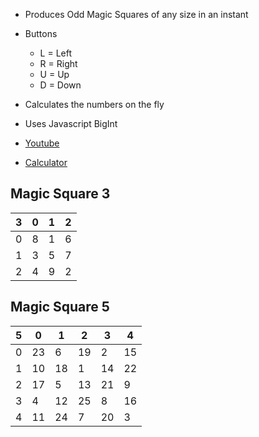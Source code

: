 * Produces Odd Magic Squares of any size in an instant

* Buttons
	* L = Left
	* R = Right
	* U = Up
	* D = Down

* Calculates the numbers on the fly

* Uses Javascript BigInt

* [Youtube](https://www.youtube.com/watch?v=-czqJpGGQck&t=628s&ab_channel=LearnWithDivaLearnWithDiva)

* [Calculator](http://christernilsson.github.io/2021/021-NewCalc/index.html?content=%7B%22ans%22:%22%22,%22n%22:%225%22,%22ANCHORS%22:%22%5B%5B%5Bn//2,0%5D,%5B0,n%5D%5D,%5B%5B0,n//2%5D,%5Bn,0%5D%5D,%5B%5Bn-1,n//2%5D,%5B-n,0%5D%5D,%5B%5Bn//2,n-1%5D,%5B0,-n%5D%5D%5D%22,%22nr%22:%22(i,j)%20-%3E%20if%20(i+j)%20%25%202%20%3D%3D%200%20then%20even%20i,j%20else%20odd%20i,j%22,%22even%22:%22(i,j)%20-%3E%20x(i,j)%20//%202%20+%201%20+%20n%20*%20(y(i,j)%20//%202)%22,%22odd%22:%22(i,j)%20-%3E%20%5Bdi,dj%5D%3Ddidj(i,j)%5B1%5D;%20even%20i+di,j+dj%22,%22x%22:%22(i,j)%20-%3E%20i-j+n-1%22,%22y%22:%22(i,j)%20-%3E%202*n-2-i-j%22,%22manhattan%22:%22(a,b,c,d)%20-%3E%20Math.abs(a-c)%20+%20Math.abs(b-d)%22,%22didj%22:%22(i,j)%20-%3E%20_.minBy%20ANCHORS,%20(%5B%5Ba,b%5D,%5Bc,d%5D%5D)%20-%3E%20manhattan%20a,b,i,j%22,%22a%22:%22nr%200,0%22,%22b%22:%22nr%200,1%22,%22c%22:%22nr%201,0%22%7D&config=%7B%7D)

## Magic Square 3

3|0|1|2
-|-|-|-
0|8|1|6
1|3|5|7
2|4|9|2

## Magic Square 5

5|0|1|2|3|4
-|-|-|-|-|-
0|23| 6|19| 2|15
1|10|18| 1|14|22
2|17| 5|13|21| 9
3| 4|12|25| 8|16
4|11|24| 7|20| 3
